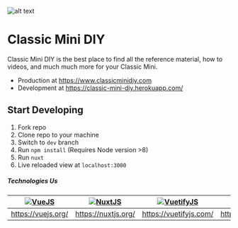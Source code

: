 ![alt text](http://i.imgur.com/E86umcV.png?4 "CMDIY Logo")

# Classic Mini DIY

Classic Mini DIY is the best place to find all the reference material, how to videos, and much much more for your Classic Mini. 

* Production at https://www.classicminidiy.com
* Development at https://classic-mini-diy.herokuapp.com/

## Start Developing

1. Fork repo
2. Clone repo to your machine
3. Switch to `dev` branch
3. Run `npm install` (Requires Node version >8)
4. Run `nuxt`
5. Live reloaded view at `localhost:3000`


##### Technologies Us

| [![VueJS](https://github.com/vuejs.png?size=100)](https://vuejs.org/)  | [![NuxtJS](https://nuxtjs.org/_nuxt/img/logo_nav.171838c.png)](https://nuxtjs.org/) | [![VuetifyJS](https://camo.githubusercontent.com/f4d599316109217d47b2fd75ce6d6a39b8756990/68747470733a2f2f696d6167652e6962622e636f2f635a673233512f762e706e67)](https://vuetifyjs.com/) | [![Heroku](https://s.gravatar.com/avatar/2617ee46b4f339b57484b735b05fd34f?size=100&default=retro)](https://heroku.com/) |  
|:---:|:---:|:---:|:---:|
| https://vuejs.org/ | https://nuxtjs.org/ | https://vuetifyjs.com/ | https://heroku.com/
